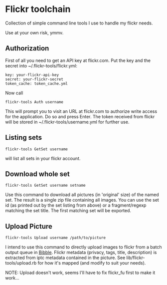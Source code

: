 Flickr toolchain
================

Collection of simple command line tools I use to handle my flickr needs.

Use at your own risk, ymmv.

Authorization
-------------

First of all you need to get an API key at flickr.com. Put the key and the secret into ~/.flickr-tools/flickr.yml:

    key: your-flickr-api-key
    secret: your-flickr-secret
    token_cache: token_cache.yml


Now call

    flickr-tools Auth username

This will prompt you to visit an URL at flickr.com to authorize write access for the application. Do so and press Enter.
The token received from flickr will be stored in ~/.flickr-tools/username.yml for further use.



Listing sets
------------

    flickr-tools GetSet username

will list all sets in your flickr account.
  

Download whole set
------------------

    flickr-tools GetSet username setname
  
Use this command to download all pictures (in 'original' size) of the named set. The result is a single zip file containing all images.
You can use the set id (as printed out by the set listing from above) or a fragment/regexp matching the set title. The first matching 
set will be exported.


Upload Picture
--------------

    flickr-tools Upload username /path/to/picture
  
I intend to use this command to directly upload images to flickr from a batch output queue in [Bibble](http://bibblelabs.com/).
Flickr metadata (privacy, tags, title, description) is extracted from iptc metadata contained in the picture. See lib/flickr-tools/upload.rb
for how it's mapped (and modify to suit your needs).

NOTE: Upload doesn't work, seems I'll have to fix flickr_fu first to make it work...

